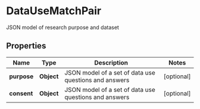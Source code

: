 

# DataUseMatchPair

JSON model of research purpose and dataset
## Properties

Name | Type | Description | Notes
------------ | ------------- | ------------- | -------------
**purpose** | **Object** | JSON model of a set of data use questions and answers |  [optional]
**consent** | **Object** | JSON model of a set of data use questions and answers |  [optional]



